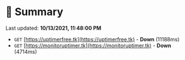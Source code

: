 # 📖 Summary
Last updated: **10/13/2021, 11:48:00 PM**

- `GET` [https://uptimerfree.tk](https://uptimerfree.tk) - **Down** (11188ms)
- `GET` [https://monitoruptimer.tk](https://monitoruptimer.tk) - **Down** (4714ms)

